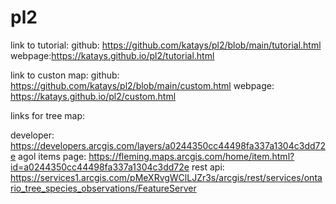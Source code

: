 # pl2

link to tutorial: 
github: https://github.com/katays/pl2/blob/main/tutorial.html  webpage:https://katays.github.io/pl2/tutorial.html


link to custon map: 
github: https://github.com/katays/pl2/blob/main/custom.html  webpage: https://katays.github.io/pl2/custom.html

links for tree map: 

developer: https://developers.arcgis.com/layers/a0244350cc44498fa337a1304c3dd72e  agol items page: https://fleming.maps.arcgis.com/home/item.html?id=a0244350cc44498fa337a1304c3dd72e  rest api: https://services1.arcgis.com/pMeXRvgWClLJZr3s/arcgis/rest/services/ontario_tree_species_observations/FeatureServer

